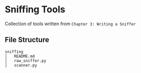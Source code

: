 # Sniffing Tools

Collection of tools written from `Chapter 3: Writing a Sniffer`

## File Structure

```
sniffing
│   README.md
│   raw_sniffer.py
│   scanner.py
```
